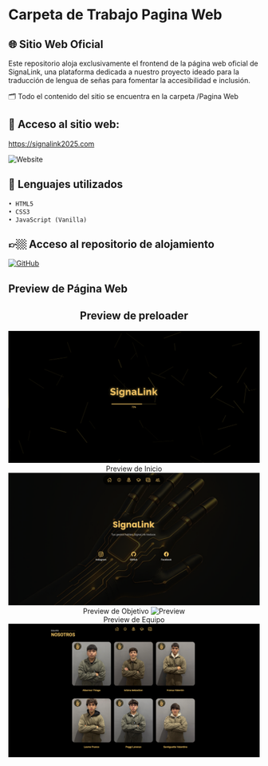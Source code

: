# Carpeta de Trabajo Pagina Web

## 🌐 Sitio Web Oficial

Este repositorio aloja exclusivamente el frontend de la página web oficial de SignaLink, una plataforma dedicada a nuestro proyecto ideado para la traducción de lengua de señas para fomentar la accesibilidad e inclusión.

🗂️ Todo el contenido del sitio se encuentra en la carpeta /Pagina Web

## 🔗 Acceso al sitio web:
https://signalink2025.com

 ![Website](https://img.shields.io/website?down_color=red&down_message=offline&up_color=green&up_message=online&url=https%3A%2F%2Fsignalink2025.com)

## 👾 Lenguajes utilizados
	• HTML5
	• CSS3
	• JavaScript (Vanilla)

## 👉🏼 Acceso al repositorio de alojamiento

<a href="https://github.com/albornozthiagoo/SignaLink-Web" target="_blank">
  <img alt="GitHub" src="https://img.shields.io/badge/GitHub-SignaLink-000?style=for-the-badge&logo=github&logoColor=white" />
</a>

## Preview de Página Web

## <div align="center"> Preview de preloader 
<img src="/Images/Preview-Preloader-Web .png" alt="Preview" />

<div align="center"> Preview de Inicio
<img src="/Images/Preview-Inicio-Web.png" alt="Preview" />

<div align="center"> Preview de Objetivo
<img src="/Images/Preview-Objetivo-Web.png" alt="Preview" />

<div align="center"> Preview de Equipo	
<img src="/Images/Preview-Equipo-Web.png" alt="Preview" />
